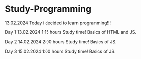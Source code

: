 # Study-Programming
13.02.2024
Today i decided to learn programming!!!

Day 1
13.02.2024
1:15 hours Study time!
Basics of HTML and JS.

Day 2
14.02.2024
2:00 hours Study time!
Basics of JS.

Day 3
15.02.2024
1:00 hours Study time!
Basics of JS.
